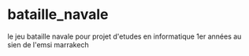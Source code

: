 # bataille_navale
le jeu bataille navale pour projet d'etudes en informatique 1er années au sien de l'emsi marrakech 
